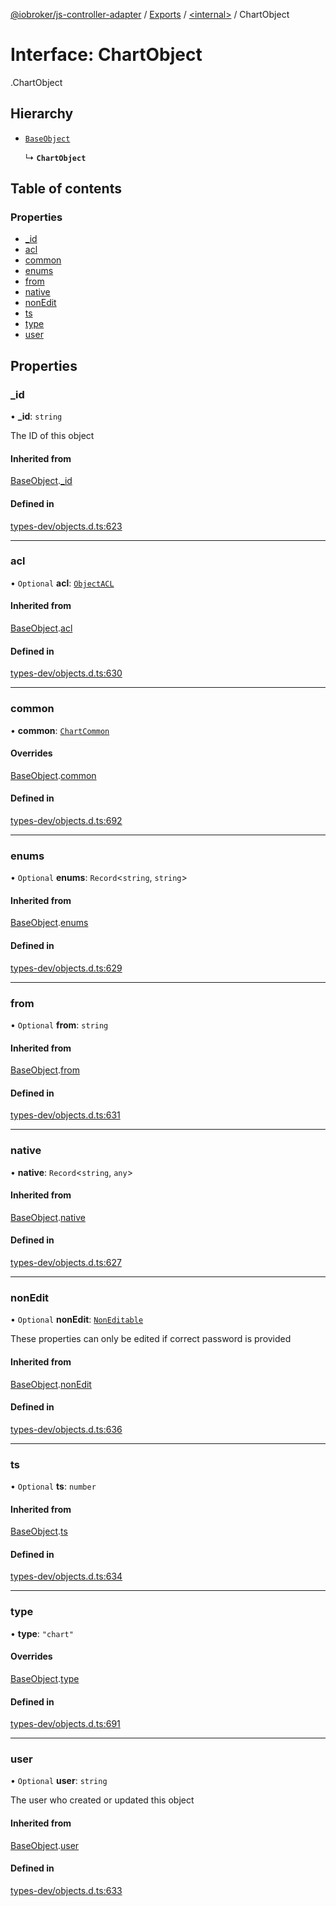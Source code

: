 [@iobroker/js-controller-adapter](../README.md) / [Exports](../modules.md) / [<internal\>](../modules/internal_.md) / ChartObject

# Interface: ChartObject

[<internal>](../modules/internal_.md).ChartObject

## Hierarchy

- [`BaseObject`](internal_.BaseObject.md)

  ↳ **`ChartObject`**

## Table of contents

### Properties

- [\_id](internal_.ChartObject.md#_id)
- [acl](internal_.ChartObject.md#acl)
- [common](internal_.ChartObject.md#common)
- [enums](internal_.ChartObject.md#enums)
- [from](internal_.ChartObject.md#from)
- [native](internal_.ChartObject.md#native)
- [nonEdit](internal_.ChartObject.md#nonedit)
- [ts](internal_.ChartObject.md#ts)
- [type](internal_.ChartObject.md#type)
- [user](internal_.ChartObject.md#user)

## Properties

### \_id

• **\_id**: `string`

The ID of this object

#### Inherited from

[BaseObject](internal_.BaseObject.md).[_id](internal_.BaseObject.md#_id)

#### Defined in

[types-dev/objects.d.ts:623](https://github.com/ioBroker/ioBroker.js-controller/blob/25f18577/packages/types-dev/objects.d.ts#L623)

___

### acl

• `Optional` **acl**: [`ObjectACL`](internal_.ObjectACL.md)

#### Inherited from

[BaseObject](internal_.BaseObject.md).[acl](internal_.BaseObject.md#acl)

#### Defined in

[types-dev/objects.d.ts:630](https://github.com/ioBroker/ioBroker.js-controller/blob/25f18577/packages/types-dev/objects.d.ts#L630)

___

### common

• **common**: [`ChartCommon`](internal_.ChartCommon.md)

#### Overrides

[BaseObject](internal_.BaseObject.md).[common](internal_.BaseObject.md#common)

#### Defined in

[types-dev/objects.d.ts:692](https://github.com/ioBroker/ioBroker.js-controller/blob/25f18577/packages/types-dev/objects.d.ts#L692)

___

### enums

• `Optional` **enums**: `Record`<`string`, `string`\>

#### Inherited from

[BaseObject](internal_.BaseObject.md).[enums](internal_.BaseObject.md#enums)

#### Defined in

[types-dev/objects.d.ts:629](https://github.com/ioBroker/ioBroker.js-controller/blob/25f18577/packages/types-dev/objects.d.ts#L629)

___

### from

• `Optional` **from**: `string`

#### Inherited from

[BaseObject](internal_.BaseObject.md).[from](internal_.BaseObject.md#from)

#### Defined in

[types-dev/objects.d.ts:631](https://github.com/ioBroker/ioBroker.js-controller/blob/25f18577/packages/types-dev/objects.d.ts#L631)

___

### native

• **native**: `Record`<`string`, `any`\>

#### Inherited from

[BaseObject](internal_.BaseObject.md).[native](internal_.BaseObject.md#native)

#### Defined in

[types-dev/objects.d.ts:627](https://github.com/ioBroker/ioBroker.js-controller/blob/25f18577/packages/types-dev/objects.d.ts#L627)

___

### nonEdit

• `Optional` **nonEdit**: [`NonEditable`](internal_.NonEditable.md)

These properties can only be edited if correct password is provided

#### Inherited from

[BaseObject](internal_.BaseObject.md).[nonEdit](internal_.BaseObject.md#nonedit)

#### Defined in

[types-dev/objects.d.ts:636](https://github.com/ioBroker/ioBroker.js-controller/blob/25f18577/packages/types-dev/objects.d.ts#L636)

___

### ts

• `Optional` **ts**: `number`

#### Inherited from

[BaseObject](internal_.BaseObject.md).[ts](internal_.BaseObject.md#ts)

#### Defined in

[types-dev/objects.d.ts:634](https://github.com/ioBroker/ioBroker.js-controller/blob/25f18577/packages/types-dev/objects.d.ts#L634)

___

### type

• **type**: ``"chart"``

#### Overrides

[BaseObject](internal_.BaseObject.md).[type](internal_.BaseObject.md#type)

#### Defined in

[types-dev/objects.d.ts:691](https://github.com/ioBroker/ioBroker.js-controller/blob/25f18577/packages/types-dev/objects.d.ts#L691)

___

### user

• `Optional` **user**: `string`

The user who created or updated this object

#### Inherited from

[BaseObject](internal_.BaseObject.md).[user](internal_.BaseObject.md#user)

#### Defined in

[types-dev/objects.d.ts:633](https://github.com/ioBroker/ioBroker.js-controller/blob/25f18577/packages/types-dev/objects.d.ts#L633)
